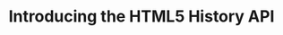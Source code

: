 ---
title: Introducing the HTML5 History API
authors:
- mike-taylor
- chris-mills
- layout: article
---